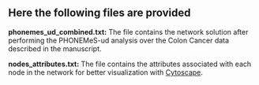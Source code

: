 ## Here the following files are provided

**phonemes_ud_combined.txt:** The file contains the network solution after performing the PHONEMeS-ud analysis over the Colon Cancer data described in the manuscript.

**nodes_attributes.txt:** The file contains the attributes associated with each node in the network for better visualization with [Cytoscape](https://cytoscape.org/).
